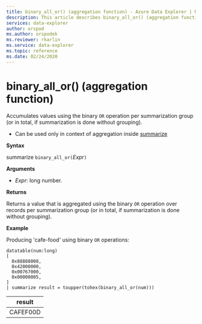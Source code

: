 ```yaml
---
title: binary_all_or() (aggregation function) - Azure Data Explorer | Microsoft Docs
description: This article describes binary_all_or() (aggregation function) in Azure Data Explorer.
services: data-explorer
author: orspod
ms.author: orspodek
ms.reviewer: rkarlin
ms.service: data-explorer
ms.topic: reference
ms.date: 02/24/2020
---
```

# binary_all_or() (aggregation function)

Accumulates values using the binary `OR` operation per summarization group (or in total, if summarization is done without grouping).

* Can be used only in context of aggregation inside [summarize](summarizeoperator.md)

**Syntax**

summarize `binary_all_or(`*Expr*`)`

**Arguments**

* *Expr*: long number.

**Returns**

Returns a value that is aggregated using the binary `OR` operation over records per summarization group (or in total, if summarization is done without grouping).

**Example**

Producing 'cafe-food' using binary `OR` operations:

```kusto
datatable(num:long)
[
  0x88888008,
  0x42000000,
  0x00767000,
  0x00000005, 
]
| summarize result = toupper(tohex(binary_all_or(num)))
```

|result|
|---|
|CAFEF00D|